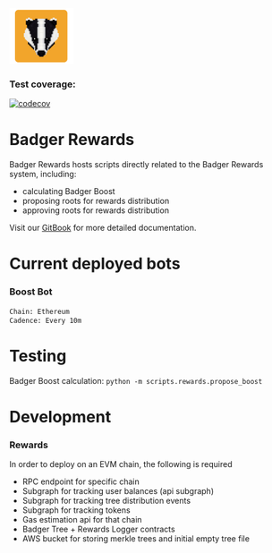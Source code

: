 ![Badger Logo](./images/badger-logo.png)

### Test coverage:
[![codecov](https://codecov.io/gh/Badger-Finance/badger-rewards/branch/main/graph/badge.svg?token=0JIZAA720B)](https://codecov.io/gh/Badger-Finance/badger-rewards)

# Badger Rewards

Badger Rewards hosts scripts directly related to the Badger Rewards system, including:
-   calculating Badger Boost
-   proposing roots for rewards distribution
-   approving roots for rewards distribution

Visit our [GitBook](https://app.gitbook.com/@badger-finance/s/badger-tech/) for more detailed documentation.

# Current deployed bots

### Boost Bot
```
Chain: Ethereum
Cadence: Every 10m
```

# Testing

Badger Boost calculation: `python -m scripts.rewards.propose_boost`

# Development

### Rewards
In order to deploy on an EVM chain, the following is required

- RPC endpoint for specific chain
- Subgraph for tracking user balances (api subgraph)
- Subgraph for tracking tree distribution events
- Subgraph for tracking tokens
- Gas estimation api for that chain
- Badger Tree + Rewards Logger contracts
- AWS bucket for storing merkle trees and initial empty tree file

